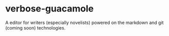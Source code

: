 # verbose-guacamole
A editor for writers (especially novelists) powered on the markdown and git (coming soon) technologies.
